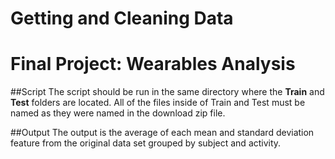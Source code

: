 # Getting and Cleaning Data
# Final Project: Wearables Analysis

##Script
The script should be run in the same directory where the **Train** and **Test** folders are located. All of the files inside of Train and Test must be named as they were named in the download zip file.

##Output
The output is the average of each mean and standard deviation feature from the original data set grouped by subject and activity.
